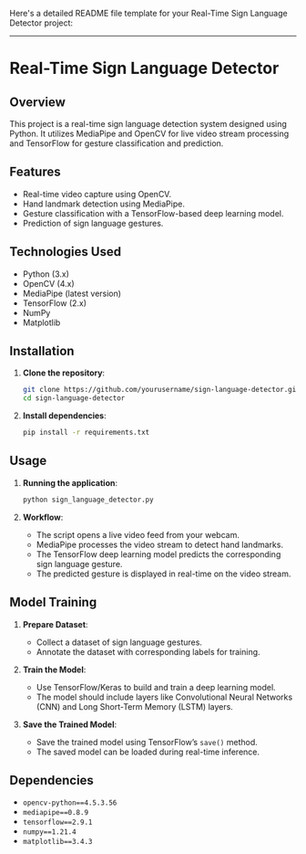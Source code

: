 

Here's a detailed README file template for your Real-Time Sign Language Detector project:

---

# Real-Time Sign Language Detector

## Overview

This project is a real-time sign language detection system designed using Python. It utilizes MediaPipe and OpenCV for live video stream processing and TensorFlow for gesture classification and prediction.

## Features

- Real-time video capture using OpenCV.
- Hand landmark detection using MediaPipe.
- Gesture classification with a TensorFlow-based deep learning model.
- Prediction of sign language gestures.

## Technologies Used

- Python (3.x)
- OpenCV (4.x)
- MediaPipe (latest version)
- TensorFlow (2.x)
- NumPy
- Matplotlib

## Installation

1. **Clone the repository**:
   ```bash
   git clone https://github.com/yourusername/sign-language-detector.git
   cd sign-language-detector

2. **Install dependencies**:
   ```bash
   pip install -r requirements.txt
   ```

## Usage

1. **Running the application**:
   ```bash
   python sign_language_detector.py
   ```

2. **Workflow**:
   - The script opens a live video feed from your webcam.
   - MediaPipe processes the video stream to detect hand landmarks.
   - The TensorFlow deep learning model predicts the corresponding sign language gesture.
   - The predicted gesture is displayed in real-time on the video stream.

## Model Training

1. **Prepare Dataset**:
   - Collect a dataset of sign language gestures.
   - Annotate the dataset with corresponding labels for training.

2. **Train the Model**:
   - Use TensorFlow/Keras to build and train a deep learning model.
   - The model should include layers like Convolutional Neural Networks (CNN) and Long Short-Term Memory (LSTM) layers.

3. **Save the Trained Model**:
   - Save the trained model using TensorFlow’s `save()` method.
   - The saved model can be loaded during real-time inference.

## Dependencies

- `opencv-python==4.5.3.56`
- `mediapipe==0.8.9`
- `tensorflow==2.9.1`
- `numpy==1.21.4`
- `matplotlib==3.4.3`

